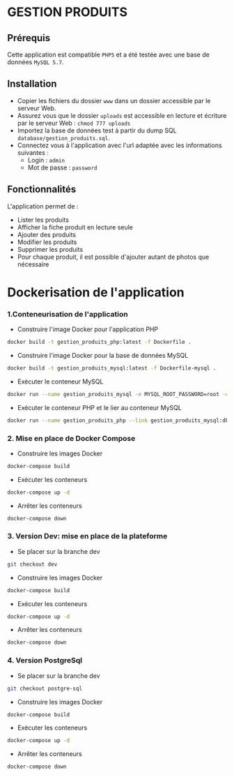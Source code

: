 # GESTION PRODUITS

## Prérequis
Cette application est compatible `PHP5` et a été testée avec une base de données `MySQL 5.7`.

## Installation
- Copier les fichiers du dossier `www` dans un dossier accessible par le serveur Web.
- Assurez vous que le dossier `uploads` est accessible en lecture et écriture par le serveur Web : `chmod 777 uploads`
- Importez la base de données test à partir du dump SQL `database/gestion_produits.sql`.
- Connectez vous à l'application avec l'url adaptée avec les informations suivantes :
    - Login : `admin`
    - Mot de passe : `password`

## Fonctionnalités
L'application permet de :
- Lister les produits
- Afficher la fiche produit en lecture seule
- Ajouter des produits
- Modifier les produits
- Supprimer les produits
- Pour chaque produit, il est possible d'ajouter autant de photos que nécessaire

# Dockerisation de l'application

### 1.Conteneurisation de l'application

- Construire l'image Docker pour l'application PHP
```bash
docker build -t gestion_produits_php:latest -f Dockerfile .
```

- Construire l'image Docker pour la base de données MySQL
```bash
docker build -t gestion_produits_mysql:latest -f Dockerfile-mysql .
```

- Exécuter le conteneur MySQL
```bash
docker run --name gestion_produits_mysql -e MYSQL_ROOT_PASSWORD=root -d gestion_produits_mysql:latest
```

- Exécuter le conteneur PHP et le lier au conteneur MySQL
```bash
docker run --name gestion_produits_php --link gestion_produits_mysql:db -p 80:80 -d gestion_produits_php:latest
```

### 2. Mise en place de Docker Compose

- Construire les images Docker
```bash
docker-compose build
```

- Exécuter les conteneurs
```bash
docker-compose up -d
```

- Arrêter les conteneurs
```bash
docker-compose down
```

### 3. Version Dev: mise en place de la plateforme

- Se placer sur la branche dev
```bash
git checkout dev
```

- Construire les images Docker
```bash
docker-compose build
```

- Exécuter les conteneurs
```bash
docker-compose up -d
```

- Arrêter les conteneurs
```bash
docker-compose down
```

### 4. Version PostgreSql 

- Se placer sur la branche dev
```bash
git checkout postgre-sql
```

- Construire les images Docker
```bash
docker-compose build
```

- Exécuter les conteneurs
```bash
docker-compose up -d
```

- Arrêter les conteneurs
```bash
docker-compose down
```